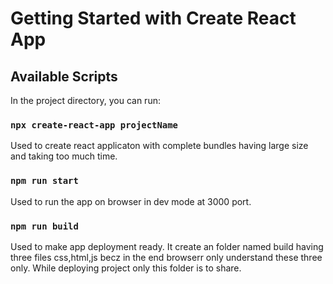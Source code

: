 # Getting Started with Create React App

## Available Scripts

In the project directory, you can run:

### `npx create-react-app projectName`
Used to create react applicaton with complete bundles having large size and taking too much time.

### `npm run start`
Used to run the app on browser in dev mode at 3000 port.

### `npm run build`
Used to make app deployment ready.
It create an folder named build having three files css,html,js becz in the end browserr only understand these three only.
While deploying project only this folder is to share.

